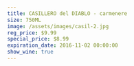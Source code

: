 ```yaml
---
title: CASILLERO del DIABLO - carmenere
size: 750ML
image: /assets/images/casil-2.jpg
reg_price: $9.99
special_price: $8.99
expiration_date: 2016-11-02 00:00:00
show_wine: true
---
```



